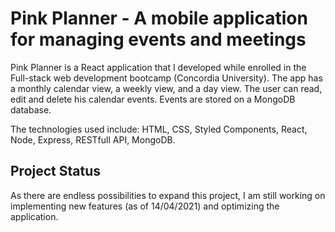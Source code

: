 # Pink Planner - A mobile application for managing events and meetings

Pink Planner is a React application that I developed while enrolled in the Full-stack web development bootcamp (Concordia University). The app has a monthly calendar view, a weekly view, and a day view. The user can read, edit and delete his calendar events. Events are stored on a MongoDB database.

The technologies used include: HTML, CSS, Styled Components, React, Node, Express, RESTfull API, MongoDB.

## Project Status

As there are endless possibilities to expand this project, I am still working on implementing new features (as of 14/04/2021) and optimizing the application.
